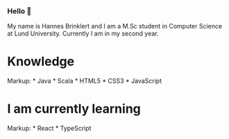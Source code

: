 ### Hello 👋

My name is Hannes Brinklert and I am a M.Sc student in Computer Science at Lund University. Currently I am in my second year.

# Knowledge
Markup: * Java
        * Scala
        * HTML5
        * CSS3
        * JavaScript
 
# I am currently learning
Markup:  * React
         * TypeScript
  

<!--
**hannesbrinklert/hannesbrinklert** is a ✨ _special_ ✨ repository because its `README.md` (this file) appears on your GitHub profile.

Here are some ideas to get you started:

- 🔭 I’m currently working on ...
- 🌱 I’m currently learning ...
- 👯 I’m looking to collaborate on ...
- 🤔 I’m looking for help with ...
- 💬 Ask me about ...
- 📫 How to reach me: ...
- 😄 Pronouns: ...
- ⚡ Fun fact: ...
-->
